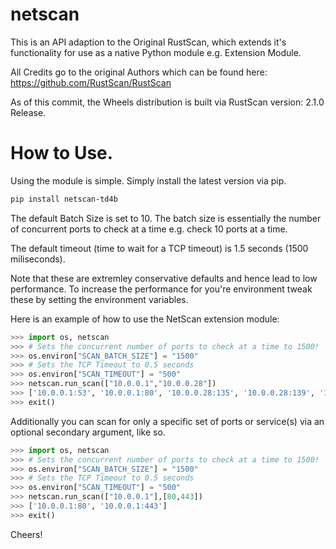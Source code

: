 # netscan

This is an API adaption to the Original RustScan, which extends it's functionality for use as a native Python module e.g. Extension Module.

All Credits go to the original Authors which can be found here:
https://github.com/RustScan/RustScan

As of this commit, the Wheels distribution is built via RustScan version: 2.1.0 Release.

# How to Use.

Using the module is simple. Simply install the latest version via pip.

```bash
pip install netscan-td4b
```

The default Batch Size is set to 10. The batch size is essentially the number of concurrent ports to check at a time e.g. check 10 ports at a time.

The default timeout (time to wait for a TCP timeout) is 1.5 seconds (1500 miliseconds).

Note that these are extremley conservative defaults and hence lead to low performance. To increase the performance for you're environment tweak these by setting the environment variables.

Here is an example of how to use the NetScan extension module:

```python
>>> import os, netscan
>>> # Sets the concurrent number of ports to check at a time to 1500!
>>> os.environ["SCAN_BATCH_SIZE"] = "1500"
>>> # Sets the TCP Timeout to 0.5 seconds
>>> os.environ["SCAN_TIMEOUT"] = "500"
>>> netscan.run_scan(["10.0.0.1","10.0.0.28"])
>>> ['10.0.0.1:53', '10.0.0.1:80', '10.0.0.28:135', '10.0.0.28:139', '10.0.0.28:445', '10.0.0.1:443', '10.0.0.28:3389', '10.0.0.28:7680', '10.0.0.1:8080', '10.0.0.1:8181', '10.0.0.1:21515', '10.0.0.28:27036', '10.0.0.1:49152', '10.0.0.1:49153', '10.0.0.1:49154', '10.0.0.28:49670', '10.0.0.28:57621']
>>> exit()
```

Additionally you can scan for only a specific set of ports or service(s) via an optional secondary argument, like so.

```python
>>> import os, netscan
>>> # Sets the concurrent number of ports to check at a time to 1500!
>>> os.environ["SCAN_BATCH_SIZE"] = "1500"
>>> # Sets the TCP Timeout to 0.5 seconds
>>> os.environ["SCAN_TIMEOUT"] = "500"
>>> netscan.run_scan(["10.0.0.1"],[80,443])
>>> ['10.0.0.1:80', '10.0.0.1:443']
>>> exit()
```

Cheers!
